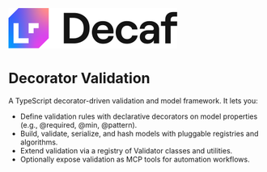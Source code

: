 ![Banner](./workdocs/assets/decaf-logo.svg)

# Decorator Validation

A TypeScript decorator-driven validation and model framework. It lets you:
- Define validation rules with declarative decorators on model properties (e.g., @required, @min, @pattern).
- Build, validate, serialize, and hash models with pluggable registries and algorithms.
- Extend validation via a registry of Validator classes and utilities.
- Optionally expose validation as MCP tools for automation workflows.

